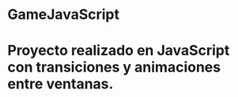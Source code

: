 ﻿# GameJavaScript

# Proyecto realizado en JavaScript con transiciones y animaciones entre ventanas.
